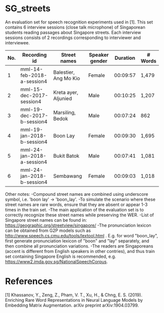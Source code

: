 # SG_streets
An evaluation set for speech recognition experiments used in [1]. This set contains 6 interview sessions (close talk microphone) of Singaporean students reading passages about Singapore streets. Each interview sessions consists of 2 recordings corresponding to interviewer and interviewee. 

No.	| Recording id                  | Street names	                | Speaker gender  | Duration	| # Words
----|-------------------------------|-------------------------------|-----------------|-------------|---------
1	| mml-14-feb-2018-a-session4    | Balestier, Ang Mo Kio	        | Female          |	00:09:57	| 1,479
2	| mml-15-dec-2017-session4	    | Kreta ayer, Aljunied	        | Male	          | 00:10:25	| 1,207
3	| mml-19-dec-2017-b-session4    | Marsiling, Bedok	            | Male	          | 00:07:24	| 862
4	| mml-19-jan-2018-b-session4	| Boon Lay	                    | Female	      | 00:09:30	| 1,695
5	| mml-24-jan-2018-a-session4	| Bukit Batok	                | Male	          | 00:07:41	| 1,081
6	| mml-24-jan-2018-b-session4	| Sembawang	                    | Female	      | 00:09:03	| 1,018

Other notes:
-Compound street names are combined using underscore symbol, i.e. 'boon lay' -> 'boon_lay'.
-To simulate the scenario where these street names are rare words, ensure that they are absent or appear 1-3 times in the train set.
-The main application of the evaluation set is to correctly recognize these street names while preserving the WER.
-List of Singapore street names can be found in: https://geographic.org/streetview/singapore/
-The pronunciation lexicon can be obtained from G2P models such as http://www.speech.cs.cmu.edu/tools/lextool.html . E.g. for word "boon_lay", first generate pronunciation lexicon of "boon" and "lay" separately, and then combine all pronunciation variations.
-The readers are Singaporeans (accent is different from English speakers in other contries), and thus train set containing Singapore English is recommended, e.g. https://www2.imda.gov.sg/NationalSpeechCorpus.

# References
[1] Khassanov, Y., Zeng, Z., Pham, V. T., Xu, H., & Chng, E. S. (2019). Enriching Rare Word Representations in Neural Language Models by Embedding Matrix Augmentation. arXiv preprint arXiv:1904.03799.

